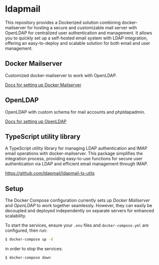 # ldapmail

This repository provides a Dockerized solution combining docker-mailserver for hosting a secure and
customizable mail server with OpenLDAP for centralized user authentication and management. It allows
you to quickly set up a self-hosted email system with LDAP integration, offering an easy-to-deploy
and scalable solution for both email and user management.

## Docker Mailserver

Customized docker-mailserver to work with OpenLDAP.

[Docs for setting up Docker Mailserver](docker-mailserver/README.md)

## OpenLDAP

OpenLDAP with custom schema for mail accounts and phpldapadmin.

[Docs for setting up OpenLDAP](openldap/README.md)

## TypeScript utility library

A TypeScript utility library for managing LDAP authentication and IMAP email operations with
docker-mailserver. This package simplifies the integration process, providing easy-to-use functions
for secure user authentication via LDAP and efficient email management through IMAP.

https://github.com/ldapmail/ldapmail-ts-utils

## Setup

The Docker Compose configuration currently sets up *Docker Mailserver* and *OpenLDAP* to work
together seamlessly. However, they can easily be decoupled and deployed independently on separate
servers for enhanced scalability.

To start the services, ensure your `.env` files and `docker-compose.yml` are configured, then run:

```bash
$ docker-compose up -d
```

in order to stop the services:

```bash
$ docker-compose down
```